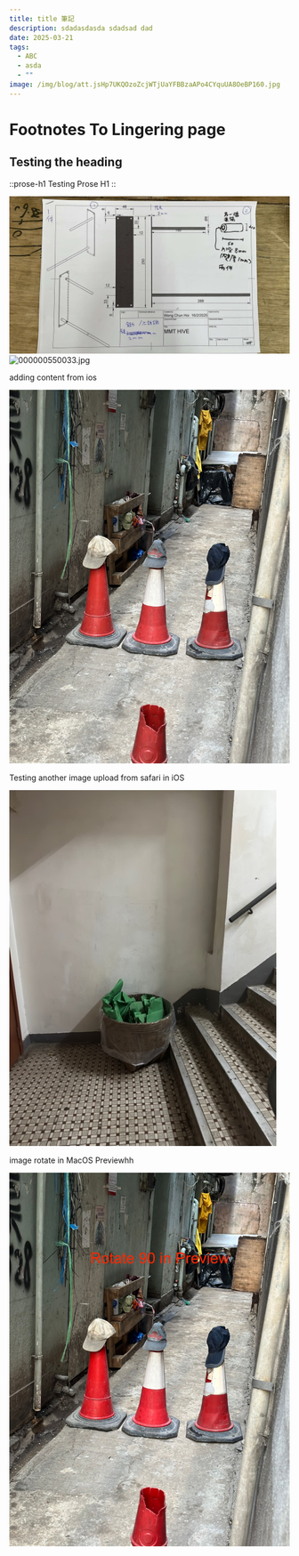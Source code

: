 ```yaml
---
title: title 筆記
description: sdadasdasda sdadsad dad
date: 2025-03-21
tags:
  - ABC
  - asda
  - ""
image: /img/blog/att.jsHp7UKQOzoZcjWTjUaYFBBzaAPo4CYquUA8OeBP160.jpg
---
```


# Footnotes To Lingering page

## Testing the heading

::prose-h1
Testing Prose H1
::

![2024-12-29 16.37.04.jpg](/img/blog/att.jsHp7UKQOzoZcjWTjUaYFBBzaAPo4CYquUA8OeBP160.jpg)![000000550033.jpg](/img/blog/000000550033.jpg)

adding content from ios

![IMG\_0083.jpeg](/img/blog/IMG_0083.jpeg)

Testing another image upload from safari in iOS

![IMG\_0224.jpeg](/img/testing/IMG_0224.jpeg)

image rotate in MacOS Previewhh

![IMG\_0083\_rotate.jpeg](/img/testing/IMG_0083_rotate.jpeg)
